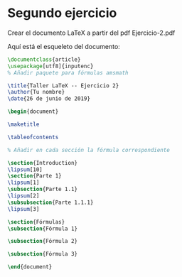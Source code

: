 # Segundo ejercicio

Crear el documento LaTeX a partir del pdf Ejercicio-2.pdf

Aquí está el esqueleto del documento:

```latex
\documentclass{article}
\usepackage[utf8]{inputenc}
% Añadir paquete para fórmulas amsmath

\title{Taller LaTeX -- Ejercicio 2}
\author{Tu nombre}
\date{26 de junio de 2019}

\begin{document}

\maketitle

\tableofcontents

% Añadir en cada sección la fórmula correspondiente

\section{Introduction}
\lipsum[10]
\section{Parte 1}
\lipsum[1]
\subsection{Parte 1.1}
\lipsum[2]
\subsubsection{Parte 1.1.1}
\lipsum[3]

\section{Fórmulas}
\subsection{Fórmula 1}

\subsection{Fórmula 2}

\subsection{Fórmula 3}

\end{document}
```
